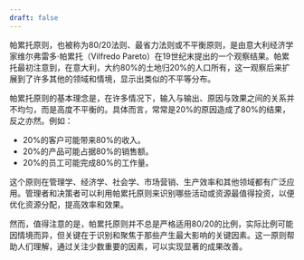 ```yaml
---
draft: false
---
```

帕累托原则，也被称为80/20法则、最省力法则或不平衡原则，是由意大利经济学家维尔弗雷多·帕累托（Vilfredo Pareto）在19世纪末提出的一个观察结果。帕累托最初注意到，在意大利，大约80%的土地归20%的人口所有，这一观察后来扩展到了许多其他的领域和情境，显示出类似的不平等分布。

帕累托原则的基本理念是，在许多情况下，输入与输出、原因与效果之间的关系并不均匀，而是高度不平衡的。具体而言，常常是20%的原因造成了80%的结果，反之亦然。例如：

- 20%的客户可能带来80%的收入。
- 20%的产品可能占据80%的销售额。
- 20%的员工可能完成80%的工作量。

这个原则在管理学、经济学、社会学、市场营销、生产效率和其他领域都有广泛应用。管理者和决策者可以利用帕累托原则来识别哪些活动或资源最值得投资，以便优化资源分配，提高效率和效果。

然而，值得注意的是，帕累托原则并不总是严格适用80/20的比例，实际比例可能因情境而异，但关键在于识别和聚焦于那些产生最大影响的关键因素。这一原则帮助人们理解，通过关注少数重要的因素，可以实现显著的成果改善。